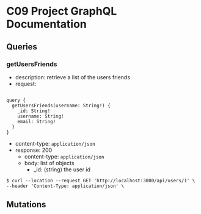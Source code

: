# C09 Project GraphQL Documentation

## Queries
 

### getUsersFriends
- description: retrieve a list of the users friends
- request: 
<pre><code>
query {
  getUsersFriends(username: String!) {
    _id: String!
    username: String!
    email: String!
  }
}
</code></pre>
- content-type: `application/json`
- response: 200
    - content-type: `application/json`
    - body: list of objects
      - _id: (string) the user id
``` 
$ curl --location --request GET 'http://localhost:3000/api/users/1' \
--header 'Content-Type: application/json' \
``` 

## Mutations

